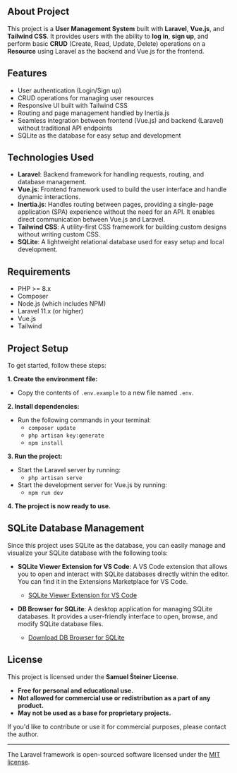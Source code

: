 ## About Project

This project is a **User Management System** built with **Laravel**, **Vue.js**, and **Tailwind CSS**. It provides users with the ability to **log in**, **sign up**, and perform basic **CRUD** (Create, Read, Update, Delete) operations on a **Resource** using Laravel as the backend and Vue.js for the frontend.

## Features

- User authentication (Login/Sign up)
- CRUD operations for managing user resources
- Responsive UI built with Tailwind CSS
- Routing and page management handled by Inertia.js
- Seamless integration between frontend (Vue.js) and backend (Laravel) without traditional API endpoints
- SQLite as the database for easy setup and development

## Technologies Used

- **Laravel**: Backend framework for handling requests, routing, and database management.
- **Vue.js**: Frontend framework used to build the user interface and handle dynamic interactions.
- **Inertia.js**: Handles routing between pages, providing a single-page application (SPA) experience without the need for an API. It enables direct communication between Vue.js and Laravel.
- **Tailwind CSS**: A utility-first CSS framework for building custom designs without writing custom CSS.
- **SQLite**: A lightweight relational database used for easy setup and local development.

## Requirements

- PHP >= 8.x
- Composer
- Node.js (which includes NPM)
- Laravel 11.x (or higher)
- Vue.js
- Tailwind

## Project Setup

To get started, follow these steps:

**1. Create the environment file:**
   - Copy the contents of `.env.example` to a new file named `.env`.

**2. Install dependencies:**
   - Run the following commands in your terminal:
     - `composer update`
     - `php artisan key:generate`
     - `npm install`
       
**3. Run the project:**
   - Start the Laravel server by running:
     - `php artisan serve`
   - Start the development server for Vue.js by running:
     - `npm run dev`
       
**4. The project is now ready to use.**

## SQLite Database Management

Since this project uses SQLite as the database, you can easily manage and visualize your SQLite database with the following tools:

- **SQLite Viewer Extension for VS Code**: A VS Code extension that allows you to open and interact with SQLite databases directly within the editor. You can find it in the Extensions Marketplace for VS Code.
  - [SQLite Viewer Extension for VS Code](https://marketplace.visualstudio.com/items?itemName=alexcvzz.vscode-sqlite)

- **DB Browser for SQLite**: A desktop application for managing SQLite databases. It provides a user-friendly interface to open, browse, and modify SQLite database files.
  - [Download DB Browser for SQLite](https://sqlitebrowser.org/dl)

## License

This project is licensed under the **Samuel Šteiner License**.

- **Free for personal and educational use.**
- **Not allowed for commercial use or redistribution as a part of any product.**
- **May not be used as a base for proprietary projects.**

If you'd like to contribute or use it for commercial purposes, please contact the author.

---

The Laravel framework is open-sourced software licensed under the [MIT license](https://opensource.org/licenses/MIT).
